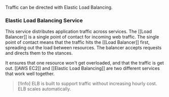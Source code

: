 Traffic can be directed with Elastic Load Balancing.

### Elastic Load Balancing Service
This service distributes application traffic across services.
The [[Load Balancer]] is a single point of contact for incoming web traffic.
The single point of contact means that the traffic hits the [[Load Balancer]] first, spreading out the load between resources.
The balancer accepts requests and directs them to the stances.

It ensures that one resource won't get overloaded, and that the traffic is get out.
[[AWS EC2]] and [[Elastic Load Balancing]] are two different services that work well together.

> [!Info]
> ELB is built to support traffic without increasing hourly cost.
> ELB scales automatically.
> 